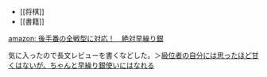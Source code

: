 - [[将棋]]
- [[書籍]]

[amazon: 後手番の全戦型に対応！　絶対早繰り銀](https://amzn.to/3yZmLhZ)

気に入ったので長文レビューを書くなどした。＞[級位者の自分には思ったほど甘くはないが、ちゃんと早繰り銀使いにはなれる](https://www.amazon.co.jp/gp/customer-reviews/R26TIBVOH5MXL5/ref=cm_cr_dp_d_rvw_ttl?ie=UTF8&ASIN=4839985480)